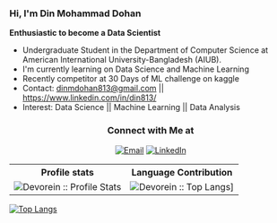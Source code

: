 ### Hi, I'm Din Mohammad Dohan


**Enthusiastic to become a Data Scientist**

- Undergraduate Student in the Department of Computer Science at American International University-Bangladesh (AIUB).
- I'm currently learning on Data Science and Machine Learning
- Recently competitor at 30 Days of ML challenge on kaggle
- Contact: dinmdohan813@gmail.com || https://www.linkedin.com/in/din813/
- Interest: Data Science || Machine Learning || Data Analysis

<h3 align="center"> Connect with Me at </h3>
<p align="center">
<a href="mailto:dinmdohan813@gmail.com"><img alt="Email" src="https://img.shields.io/badge/Gmail-dinmdohan813@gmail.com-red?style=flat&logo=gmail"></a>
<a href="https://www.linkedin.com/in/din813"><img alt="LinkedIn" src="https://img.shields.io/badge/LinkedIn-din813-blue?style=flat&logo=linkedin"></a>
</p>

<p align="center">
   <table>
      <tr>
       <th>Profile stats  </th>
       <th>Language Contribution</th>
     </tr>
      <tr>
       <td><img alt="Devorein :: Profile Stats" src="https://github-readme-stats.vercel.app/api?username=din813&show_icons=true&theme=blue"> </td>
       <td><img alt="Devorein :: Top Langs]" src="https://github-readme-stats.vercel.app/api/top-langs/?username=din813&langs_count=10&theme=tokyonight&layout=compact&hide=html"> </td>
     </tr>
   </table>
</p>

[![Top Langs](https://github-readme-stats.vercel.app/api/top-langs/?username=din813&langs_count=8)](https://github.com/din813/github-readme-stats)
